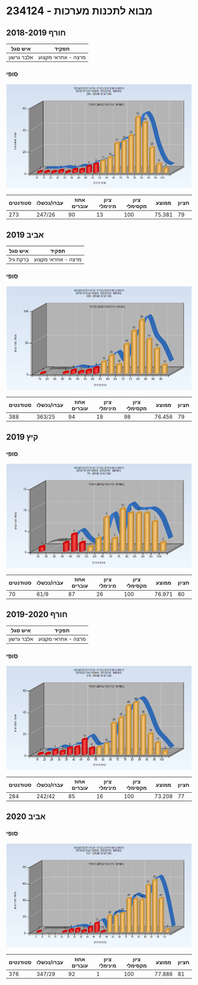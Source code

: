 # 234124 - מבוא לתכנות מערכות

## חורף 2018-2019

| איש סגל | תפקיד |
| ---- | ---- |
| אלבר גרשון | מרצה - אחראי מקצוע |

### סופי

![201801 Finals](201801/Finals.png)

| סטודנטים | עברו/נכשלו | אחוז עוברים | ציון מינימלי | ציון מקסימלי | ממוצע | חציון |
| ---- | ---- | ---- | ---- | ---- | ---- | ---- |
| 273 | 247/26 | 90 | 13 | 100 | 75.381 | 79 |

## אביב 2019

| איש סגל | תפקיד |
| ---- | ---- |
| ברקת גיל | מרצה - אחראי מקצוע |

### סופי

![201802 Finals](201802/Finals.png)

| סטודנטים | עברו/נכשלו | אחוז עוברים | ציון מינימלי | ציון מקסימלי | ממוצע | חציון |
| ---- | ---- | ---- | ---- | ---- | ---- | ---- |
| 388 | 363/25 | 94 | 18 | 98 | 76.456 | 79 |

## קיץ 2019

### סופי

![201803 Finals](201803/Finals.png)

| סטודנטים | עברו/נכשלו | אחוז עוברים | ציון מינימלי | ציון מקסימלי | ממוצע | חציון |
| ---- | ---- | ---- | ---- | ---- | ---- | ---- |
| 70 | 61/9 | 87 | 26 | 100 | 76.971 | 80 |

## חורף 2019-2020

| איש סגל | תפקיד |
| ---- | ---- |
| אלבר גרשון | מרצה - אחראי מקצוע |

### סופי

![201901 Finals](201901/Finals.png)

| סטודנטים | עברו/נכשלו | אחוז עוברים | ציון מינימלי | ציון מקסימלי | ממוצע | חציון |
| ---- | ---- | ---- | ---- | ---- | ---- | ---- |
| 284 | 242/42 | 85 | 16 | 100 | 73.208 | 77 |

## אביב 2020

### סופי

![201902 Finals](201902/Finals.png)

| סטודנטים | עברו/נכשלו | אחוז עוברים | ציון מינימלי | ציון מקסימלי | ממוצע | חציון |
| ---- | ---- | ---- | ---- | ---- | ---- | ---- |
| 376 | 347/29 | 92 | 1 | 100 | 77.886 | 81 |

